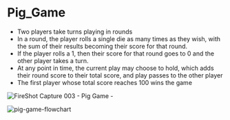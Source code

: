 # Pig_Game
<ul>
  <li>Two players take turns playing in rounds</li>
  <li>In a round, the player rolls a single die as many times as they wish, with the sum of their results becoming their score for that round.</li>
  <li>If the player rolls a 1, then their score for that round goes to 0 and the other player takes a turn.</li>
  <li>At any point in time, the current play may choose to hold, which adds their round score to their total score, and play passes to the other player</li>
  <li>The first player whose total score reaches 100 wins the game</li>
</ul>

![FireShot Capture 003 - Pig Game - ](https://github.com/XolaniLan/Pig_Game/assets/140137794/27023acd-c940-4765-81f8-0d908c51f302)

![pig-game-flowchart](https://github.com/XolaniLan/Pig_Game/assets/140137794/27e72ee4-fe59-4aea-9f4a-031514693cf2)
